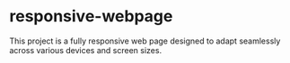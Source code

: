 # responsive-webpage
This project is a fully responsive web page designed to adapt seamlessly across various devices and screen sizes.
